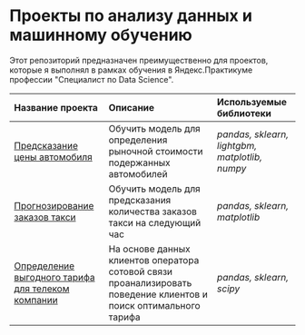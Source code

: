# Проекты по анализу данных и машинному обучению

Этот репозиторий предназначен преимущественно для проектов, которые я выполнял в рамках обучения в Яндекс.Практикуме профессии "Специалист по Data Science".

| Название проекта | Описание | Используемые библиотеки |
| :---------------------- | :---------------------- | :---------------------- |
| [ Предсказание цены автомобиля ](auto_price) | Обучить модель для определения рыночной стоимости подержанных автомобилей | *pandas, sklearn, lightgbm, matplotlib, numpy* |
| [ Прогнозирование заказов такси ](taxi) | Обучить модель для предсказания количества заказов такси на следующий час | *pandas, sklearn, matplotlib*|
| [ Определение выгодного тарифа для телеком компании ](telekom) | На основе данных клиентов оператора сотовой связи проанализировать поведение клиентов и поиск оптимального тарифа | *pandas, sklearn, scipy* |
